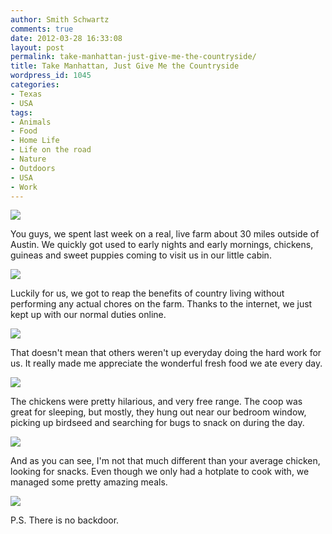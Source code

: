 ```yaml
---
author: Smith Schwartz
comments: true
date: 2012-03-28 16:33:08
layout: post
permalink: take-manhattan-just-give-me-the-countryside/
title: Take Manhattan, Just Give Me the Countryside
wordpress_id: 1045
categories:
- Texas
- USA
tags:
- Animals
- Food
- Home Life
- Life on the road
- Nature
- Outdoors
- USA
- Work
---
```


![](http://schwartzography.com/wp-content/uploads/2012/03/Winfield270312_02.jpg)

You guys, we spent last week on a real, live farm about 30 miles outside of Austin. We quickly got used to early nights and early mornings, chickens, guineas and sweet puppies coming to visit us in our little cabin.

![](http://schwartzography.com/wp-content/uploads/2012/03/Winfield270312_06.jpg)

Luckily for us, we got to reap the benefits of country living without performing any actual chores on the farm. Thanks to the internet, we just kept up with our normal duties online. 

![](http://schwartzography.com/wp-content/uploads/2012/03/Winfield270312_03.jpg)

That doesn't mean that others weren't up everyday doing the hard work for us. It really made me appreciate the wonderful fresh food we ate every day.

![](http://schwartzography.com/wp-content/uploads/2012/03/Winfield270312_04.jpg)

The chickens were pretty hilarious, and very free range. The coop was great for sleeping, but mostly, they hung out near our bedroom window, picking up birdseed and searching for bugs to snack on during the day. 

![](http://schwartzography.com/wp-content/uploads/2012/03/Winfield270312_05.jpg)

And as you can see, I'm not that much different than your average chicken, looking for snacks. Even though we only had a hotplate to cook with, we managed some pretty amazing meals.

![](http://schwartzography.com/wp-content/uploads/2012/03/Winfield270312_01.jpg)

P.S. There is no backdoor.
